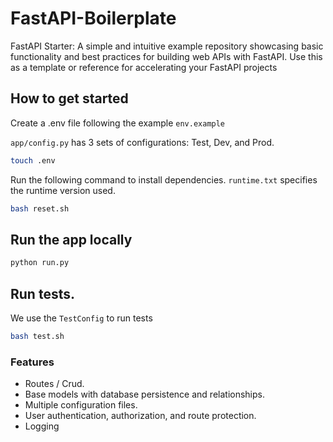 # FastAPI-Boilerplate

FastAPI Starter: A simple and intuitive example repository showcasing basic functionality and best practices for building web APIs with FastAPI. Use this as a template or reference for accelerating your FastAPI projects

## How to get started

Create a .env file following the example `env.example`

`app/config.py` has 3 sets of configurations: Test, Dev, and Prod.

```bash
touch .env
```

Run the following command to install dependencies. `runtime.txt` specifies the runtime version used.

```bash
bash reset.sh
```

## Run the app locally

```bash
python run.py
```

## Run tests.

We use the `TestConfig` to run tests

```bash
bash test.sh
```

### Features

- Routes / Crud.
- Base models with database persistence and relationships.
- Multiple configuration files.
- User authentication, authorization, and route protection.
- Logging
